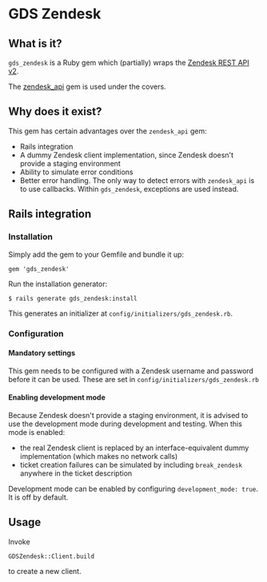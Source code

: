 # GDS Zendesk

## What is it?

`gds_zendesk` is a Ruby gem which (partially) wraps the [Zendesk REST API v2](http://developer.zendesk.com/documentation/rest_api/introduction.html).

The [zendesk_api](https://github.com/zendesk/zendesk_api_client_rb) gem is used under the covers.

## Why does it exist?

This gem has certain advantages over the `zendesk_api` gem:

*  Rails integration
*  A dummy Zendesk client implementation, since Zendesk doesn't provide a staging environment
*  Ability to simulate error conditions
*  Better error handling. The only way to detect errors with `zendesk_api` is to use callbacks.
   Within `gds_zendesk`, exceptions are used instead.

## Rails integration

### Installation

Simply add the gem to your Gemfile and bundle it up:

    gem 'gds_zendesk'

Run the installation generator:

    $ rails generate gds_zendesk:install

This generates an initializer at `config/initializers/gds_zendesk.rb`.

### Configuration

#### Mandatory settings

This gem needs to be configured with a Zendesk username and password before it can be used.
These are set in `config/initializers/gds_zendesk.rb`

#### Enabling development mode

Because Zendesk doesn't provide a staging environment, it is advised to use the development mode 
during development and testing. When this mode is enabled: 
* the real Zendesk client is replaced by an interface-equivalent dummy implementation (which makes no network calls)
* ticket creation failures can be simulated by including `break_zendesk` anywhere in the ticket description

Development mode can be enabled by configuring `development_mode: true`. It is off by default.

## Usage

Invoke

```
GDSZendesk::Client.build
```

to create a new client.
